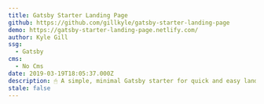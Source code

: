 ```yaml
---
title: Gatsby Starter Landing Page
github: https://github.com/gillkyle/gatsby-starter-landing-page
demo: https://gatsby-starter-landing-page.netlify.com/
author: Kyle Gill
ssg:
  - Gatsby
cms:
  - No Cms
date: 2019-03-19T18:05:37.000Z
description: 🖱 A simple, minimal Gatsby starter for quick and easy landing pages
stale: false
---
```

